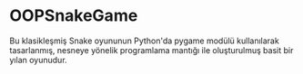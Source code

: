 # OOPSnakeGame

Bu klasikleşmiş Snake oyununun Python'da pygame modülü kullanılarak tasarlanmış, nesneye yönelik programlama mantığı ile oluşturulmuş basit bir yılan oyunudur. 
